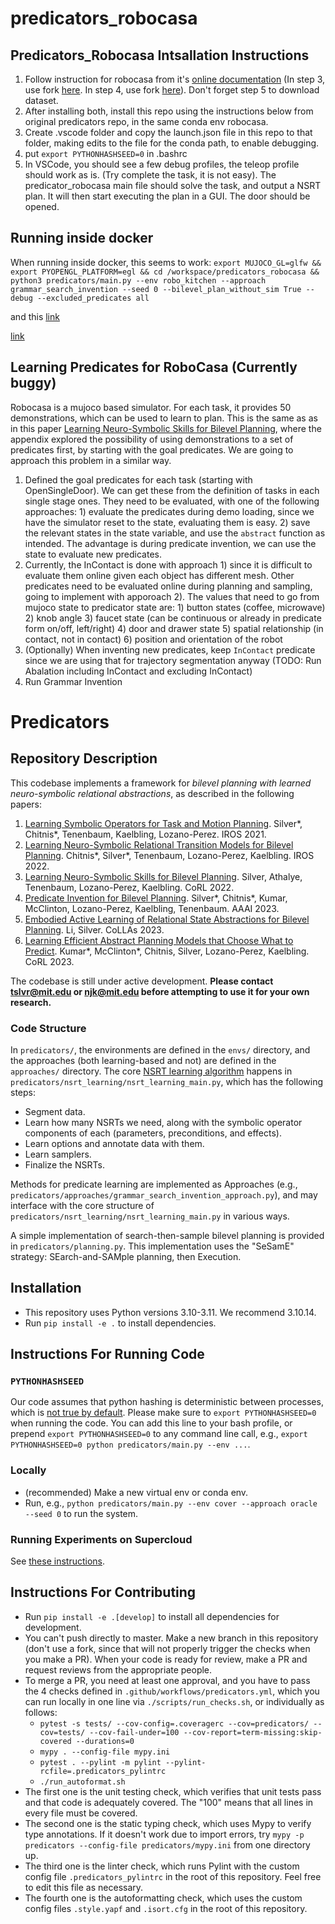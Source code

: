 # predicators_robocasa

## Predicators_Robocasa Intsallation Instructions
1. Follow instruction for robocasa from it's [online documentation](https://robocasa.ai/docs/introduction/installation.html) (In step 3, use fork [here](https://github.com/Carperis/robosuite/tree/predicator_robocasa). In step 4, use fork [here](https://github.com/shaoyifei96/robocasa.git)). Don't forget step 5 to download dataset.
1. After installing both, install this repo using the instructions below from original predicators repo, in the same conda env robocasa.
1. Create .vscode folder and copy the launch.json file in this repo to that folder, making edits to the file for the conda path, to enable debugging.
1. put ```export PYTHONHASHSEED=0``` in .bashrc
1. In VSCode, you should see a few debug profiles, the teleop profile should work as is. (Try complete the task, it is not easy). The predicator_robocasa main file should solve the task, and output a NSRT plan. It will then start executing the plan in a GUI. The door should be opened.

## Running inside docker
When running inside docker, this seems to work: ```export MUJOCO_GL=glfw && export PYOPENGL_PLATFORM=egl && cd /workspace/predicators_robocasa && python3 predicators/main.py --env robo_kitchen --approach grammar_search_invention --seed 0 --bilevel_plan_without_sim True --debug --excluded_predicates all```

and this [link](https://github.com/Andrew-Luo1/Mujoco-Headless-Tutorial/tree/main?tab=readme-ov-file)

[link](https://github.com/google-deepmind/mujoco/issues/572)

## Learning Predicates for RoboCasa (Currently buggy)
Robocasa is a mujoco based simulator. For each task, it provides 50 demonstrations, which can be used to learn to plan. This is the same as as in this paper [Learning Neuro-Symbolic Skills for Bilevel Planning](http://arxiv.org/abs/2206.10680), where the appendix explored the possibility of using demonstrations to a set of predicates first, by starting with the goal predicates. We are going to approach this problem in a similar way.
1. Defined the goal predicates for each task (starting with OpenSingleDoor). We can get these from the definition of tasks in each single stage ones. They need to be evaluated, with one of the following approaches: 1) evaluate the predicates during demo loading, since we have the simulator reset to the state, evaluating them is easy. 2) save the relevant states in the state variable, and use the ```abstract``` function as intended. The advantage is during predicate invention, we can use the state to evaluate new predicates.
1. Currently, the InContact is done with approach 1) since it is difficult to evaluate them online given each object has different mesh. Other predicates need to be evaluated online during planning and sampling, going to implement with apporoach 2). The values that need to go from mujoco state to predicator state are: 1) button states (coffee, microwave) 2) knob angle 3) faucet state (can be continuous or already in predicate form on/off, left/right) 4) door and drawer state 5) spatial relationship (in contact, not in contact) 6) position and orientation of the robot 
1. (Optionally) When inventing new predicates, keep ```InContact``` predicate since we are using that for trajectory segmentation anyway (TODO: Run Abalation including InContact and excluding InContact)
1. Run Grammar Invention




# Predicators

## Repository Description

This codebase implements a framework for *bilevel planning with learned neuro-symbolic relational abstractions*, as described in the following papers:

1. [Learning Symbolic Operators for Task and Motion Planning](https://arxiv.org/abs/2103.00589). Silver*, Chitnis*, Tenenbaum, Kaelbling, Lozano-Perez. IROS 2021.
2. [Learning Neuro-Symbolic Relational Transition Models for Bilevel Planning](https://arxiv.org/abs/2105.14074). Chitnis*, Silver*, Tenenbaum, Lozano-Perez, Kaelbling. IROS 2022.
3. [Learning Neuro-Symbolic Skills for Bilevel Planning](http://arxiv.org/abs/2206.10680). Silver, Athalye, Tenenbaum, Lozano-Perez, Kaelbling. CoRL 2022.
4. [Predicate Invention for Bilevel Planning](https://arxiv.org/abs/2203.09634). Silver*, Chitnis*, Kumar, McClinton, Lozano-Perez, Kaelbling, Tenenbaum. AAAI 2023.
5. [Embodied Active Learning of Relational State Abstractions for Bilevel Planning](https://arxiv.org/abs/2303.04912). Li, Silver. CoLLAs 2023.
6. [Learning Efficient Abstract Planning Models that Choose What to Predict](https://arxiv.org/abs/2208.07737). Kumar*, McClinton*, Chitnis, Silver, Lozano-Perez, Kaelbling. CoRL 2023.

The codebase is still under active development. **Please contact <tslvr@mit.edu> or <njk@mit.edu> before attempting to use it for your own research.**

### Code Structure

In `predicators/`, the environments are defined in the `envs/` directory, and the approaches (both learning-based and not) are defined in the `approaches/` directory. The core [NSRT learning algorithm](https://arxiv.org/abs/2105.14074) happens in `predicators/nsrt_learning/nsrt_learning_main.py`, which has the following steps:
* Segment data.
* Learn how many NSRTs we need, along with the symbolic operator components of each (parameters, preconditions, and effects).
* Learn options and annotate data with them.
* Learn samplers.
* Finalize the NSRTs.

Methods for predicate learning are implemented as Approaches (e.g., `predicators/approaches/grammar_search_invention_approach.py`), and may interface with the core structure of `predicators/nsrt_learning/nsrt_learning_main.py` in various ways.

A simple implementation of search-then-sample bilevel planning is provided in `predicators/planning.py`. This implementation uses the "SeSamE" strategy: SEarch-and-SAMple planning, then Execution.

## Installation
* This repository uses Python versions 3.10-3.11. We recommend 3.10.14.
* Run `pip install -e .` to install dependencies.

## Instructions For Running Code

### `PYTHONHASHSEED`
Our code assumes that python hashing is deterministic between processes, which is [not true by default](https://stackoverflow.com/questions/30585108/disable-hash-randomization-from-within-python-program).
Please make sure to `export PYTHONHASHSEED=0` when running the code. You can add this line to your bash profile, or prepend `export PYTHONHASHSEED=0` to any command line call, e.g., `export PYTHONHASHSEED=0 python predicators/main.py --env ...`.

### Locally
* (recommended) Make a new virtual env or conda env.
* Run, e.g., `python predicators/main.py --env cover --approach oracle --seed 0` to run the system.

### Running Experiments on Supercloud
See [these instructions](supercloud.md).

## Instructions For Contributing
* Run `pip install -e .[develop]` to install all dependencies for development.
* You can't push directly to master. Make a new branch in this repository (don't use a fork, since that will not properly trigger the checks when you make a PR). When your code is ready for review, make a PR and request reviews from the appropriate people.
* To merge a PR, you need at least one approval, and you have to pass the 4 checks defined in `.github/workflows/predicators.yml`, which you can run locally in one line via `./scripts/run_checks.sh`, or individually as follows:
    * `pytest -s tests/ --cov-config=.coveragerc --cov=predicators/ --cov=tests/ --cov-fail-under=100 --cov-report=term-missing:skip-covered --durations=0`
    * `mypy . --config-file mypy.ini`
    * `pytest . --pylint -m pylint --pylint-rcfile=.predicators_pylintrc`
    * `./run_autoformat.sh`
* The first one is the unit testing check, which verifies that unit tests pass and that code is adequately covered. The "100" means that all lines in every file must be covered.
* The second one is the static typing check, which uses Mypy to verify type annotations. If it doesn't work due to import errors, try `mypy -p predicators --config-file predicators/mypy.ini` from one directory up.
* The third one is the linter check, which runs Pylint with the custom config file `.predicators_pylintrc` in the root of this repository. Feel free to edit this file as necessary.
* The fourth one is the autoformatting check, which uses the custom config files `.style.yapf` and `.isort.cfg` in the root of this repository.

